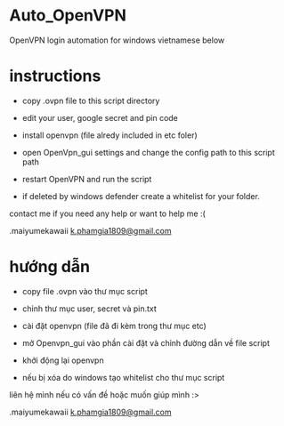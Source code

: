 # Auto_OpenVPN
OpenVPN login automation for windows
vietnamese below

# instructions

+ copy .ovpn file to this script directory

+ edit your user, google secret and pin code

+ install openvpn (file alredy included in etc foler)

+ open OpenVpn_gui settings and change the config path to this script path

+ restart OpenVPN and run the script

+ if deleted by windows defender create a whitelist for your folder.

contact me if you need any help or want to help me :( 

.maiyumekawaii
k.phamgia1809@gmail.com

# hướng dẫn

+ copy file .ovpn vào thư mục script

+ chỉnh thư mục user, secret và pin.txt

+ cài đặt openvpn  (file đã đi kèm trong thư mục etc)

+ mở Openvpn_gui vào phần cài đặt và chỉnh đường dẫn về file script

+ khởi động lại openvpn

+ nếu bị xóa do windows tạo whitelist cho thư mục script

liên hệ mình nếu có vấn đề hoặc muốn giúp mình :>

.maiyumekawaii
k.phamgia1809@gmail.com
